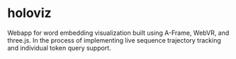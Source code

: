 # holoviz

Webapp for word embedding visualization built using A-Frame, WebVR, and
three.js. In the process of implementing live sequence trajectory tracking 
and individual token query support. 
